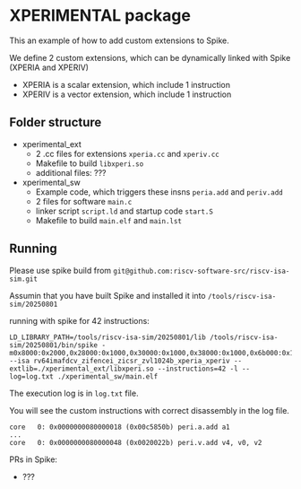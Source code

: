# XPERIMENTAL package

This an example of how to add custom extensions to Spike.

We define 2 custom extensions, which can be dynamically linked with Spike (XPERIA and XPERIV)

* XPERIA is a scalar extension, which include 1 instruction
* XPERIV is a vector extension, which include 1 instruction

## Folder structure

* xperimental_ext
  - 2 .cc files for extensions `xperia.cc` and `xperiv.cc`
  - Makefile to build `libxperi.so`
  - additional files: ???
* xperimental_sw
  - Example code, which triggers these insns `peria.add` and `periv.add`
  - 2 files for software `main.c`
  - linker script `script.ld` and startup code `start.S`
  - Makefile to build `main.elf` and `main.lst`

## Running

Please use spike build from `git@github.com:riscv-software-src/riscv-isa-sim.git`

Assumin that you have built Spike and installed it into `/tools/riscv-isa-sim/20250801`

running with spike for 42 instructions:

```
LD_LIBRARY_PATH=/tools/riscv-isa-sim/20250801/lib /tools/riscv-isa-sim/20250801/bin/spike -m0x8000:0x2000,0x28000:0x1000,0x30000:0x1000,0x38000:0x1000,0x6b000:0x1000,0x80000:0x1000,0x88000:0x1000,0x140000:0x10000,0x1700000:0x10000,0x20d0000:0x2000000,0x20000000:0x20000000,0x40000000:0x20000000,0x7f000000:0x1000000000 --isa rv64imafdcv_zifencei_zicsr_zvl1024b_xperia_xperiv --extlib=./xperimental_ext/libxperi.so --instructions=42 -l --log=log.txt ./xperimental_sw/main.elf
```

The execution log is in `log.txt` file.

You will see the custom instructions with correct disassembly in the log file.

```
core   0: 0x0000000080000018 (0x00c5850b) peri.a.add a1
...
core   0: 0x0000000080000048 (0x0020022b) peri.v.add v4, v0, v2
```

PRs in Spike:
* ???


